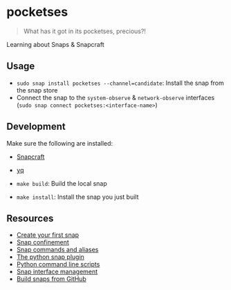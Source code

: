 # pocketses

> What has it got in its pocketses, precious?!

Learning about Snaps &amp; Snapcraft

## Usage

- `sudo snap install pocketses --channel=candidate`: Install the snap from the snap store
- Connect the snap to the `system-observe` & `network-observe` interfaces (`sudo snap connect pocketses:<interface-name>`)

## Development

Make sure the following are installed:

- [Snapcraft](https://snapcraft.io/docs/snapcraft-overview)
- [yq](https://github.com/mikefarah/yq)

- `make build`: Build the local snap
- `make install`: Install the snap you just built

## Resources

- [Create your first snap](https://ubuntu.com/tutorials/create-your-first-snap)
- [Snap confinement](https://snapcraft.io/docs/snap-confinement)
- [Snap commands and aliases](https://snapcraft.io/docs/commands-and-aliases)
- [The python snap plugin](https://snapcraft.io/docs/python-plugin)
- [Python command line scripts](https://python-packaging.readthedocs.io/en/latest/command-line-scripts.html)
- [Snap interface management](https://snapcraft.io/docs/interface-management)
- [Build snaps from GitHub](https://snapcraft.io/docs/build-from-github)
